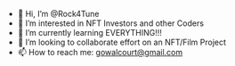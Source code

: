 - 👋 Hi, I’m @Rock4Tune
- 👀 I’m interested in NFT Investors and other Coders
- 🌱 I’m currently learning EVERYTHING!!!
- 💞️ I’m looking to collaborate effort on an NFT/Film Project
- 📫 How to reach me: gowalcourt@gmail.com

<!---
Rock4Tune/Rock4Tune is a ✨ special ✨ repositorand Othe Codersy because its `README.md` (this file) appears on your GitHub profile.
You can click the Preview link to take a look at your changes.
--->
